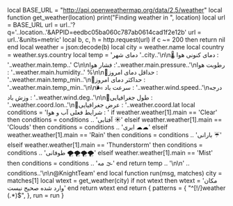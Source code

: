 local BASE_URL = "http://api.openweathermap.org/data/2.5/weather"
local function get_weather(location)
  print("Finding weather in ", location)
  local url = BASE_URL
  url = url..'?q='..location..'&APPID=eedbc05ba060c787ab0614cad1f2e12b'
  url = url..'&units=metric'
  local b, c, h = http.request(url)
  if c ~= 200 then return nil end
  local weather = json:decode(b)
  local city = weather.name
  local country = weather.sys.country
  local temp = 'دمای شهر '..city..'\n\n🌡 دمای کنونی هوا : '..weather.main.temp..' C\n\nفشار هوا :'..weather.main.pressure..'\nرطوبت هوا : '..weather.main.humidity..' %\n\n🔻حداقل دمای امروز : '..weather.main.temp_min..'\n🔺حداکثر دمای امروز : '..weather.main.temp_min..'\n\n🌬 سرعت باد : '..weather.wind.speed..'\nدرجه وزش باد : '..weather.wind.deg..'\n\n🔸طول جغرافیایی : '..weather.coord.lon..'\n🔹عرض جغرافیایی : '..weather.coord.lat
  local conditions = 'شرایط فعلی آب و هوا : '
  if weather.weather[1].main == 'Clear' then
    conditions = conditions .. 'آفتابی ☀'
  elseif weather.weather[1].main == 'Clouds' then
    conditions = conditions .. 'ابری ☁☁'
  elseif weather.weather[1].main == 'Rain' then
    conditions = conditions .. 'بارانی ☔'
  elseif weather.weather[1].main == 'Thunderstorm' then
    conditions = conditions .. 'طوفانی 🌪🌪🌪🌪'
  elseif weather.weather[1].main == 'Mist' then
    conditions = conditions .. 'مه 🌫'
  end
  return temp .. '\n\n' .. conditions..'\n\n@KnightTeam'
end
local function run(msg, matches) 
    city = matches[1]
  local wtext = get_weather(city)
  if not wtext then
    wtext = 'مکان وارد شده صحیح نیست'
  end
  return wtext
end
return {
  patterns = {
   "^[!/]weather (.*)$",
    },
  run = run
}

